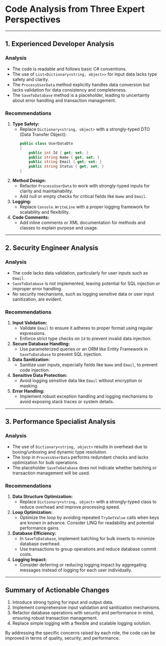 # Code Analysis from Three Expert Perspectives

---

## **1. Experienced Developer Analysis**

### **Analysis**
- The code is readable and follows basic C# conventions.
- The use of `List<Dictionary<string, object>>` for input data lacks type safety and clarity.
- The `ProcessUserData` method explicitly handles data conversion but lacks validation for data consistency and completeness.
- The `SaveToDatabase` method is a placeholder, leading to uncertainty about error handling and transaction management.

### **Recommendations**
1. **Type Safety:**
   - Replace `Dictionary<string, object>` with a strongly-typed DTO (Data Transfer Object):
     ```csharp
     public class UserDataDto
     {
         public int Id { get; set; }
         public string Name { get; set; }
         public string Email { get; set; }
         public string Status { get; set; }
     }
     ```
2. **Method Design:**
   - Refactor `ProcessUserData` to work with strongly-typed inputs for clarity and maintainability.
   - Add null or empty checks for critical fields like `Name` and `Email`.
3. **Logging:**
   - Replace `Console.WriteLine` with a proper logging framework for scalability and flexibility.
4. **Code Comments:**
   - Add inline comments or XML documentation for methods and classes to explain purpose and usage.

---

## **2. Security Engineer Analysis**

### **Analysis**
- The code lacks data validation, particularly for user inputs such as `Email`.
- `SaveToDatabase` is not implemented, leaving potential for SQL injection or improper error handling.
- No security mechanisms, such as logging sensitive data or user input sanitization, are evident.

### **Recommendations**
1. **Input Validation:**
   - Validate `Email` to ensure it adheres to proper format using regular expressions.
   - Enforce strict type checks on `Id` to prevent invalid data injection.
2. **Secure Database Handling:**
   - Use parameterized queries or an ORM like Entity Framework in `SaveToDatabase` to prevent SQL injection.
3. **Data Sanitization:**
   - Sanitize user inputs, especially fields like `Name` and `Email`, to prevent code injection.
4. **Sensitive Data Protection:**
   - Avoid logging sensitive data like `Email` without encryption or masking.
5. **Error Handling:**
   - Implement robust exception handling and logging mechanisms to avoid exposing stack traces or system details.

---

## **3. Performance Specialist Analysis**

### **Analysis**
- The use of `Dictionary<string, object>` results in overhead due to boxing/unboxing and dynamic type resolution.
- The loop in `ProcessUserData` performs redundant checks and lacks optimization for bulk operations.
- The placeholder `SaveToDatabase` does not indicate whether batching or transaction management will be used.

### **Recommendations**
1. **Data Structure Optimization:**
   - Replace `Dictionary<string, object>` with a strongly-typed class to reduce overhead and improve processing speed.
2. **Loop Optimization:**
   - Optimize the loop by avoiding repeated `TryGetValue` calls when keys are known in advance. Consider LINQ for readability and potential performance gains.
3. **Database Efficiency:**
   - In `SaveToDatabase`, implement batching for bulk inserts to minimize database overhead.
   - Use transactions to group operations and reduce database commit costs.
4. **Logging Impact:**
   - Consider deferring or reducing logging impact by aggregating messages instead of logging for each user individually.

---

## **Summary of Actionable Changes**
1. Introduce strong typing for input and output data.
2. Implement comprehensive input validation and sanitization mechanisms.
3. Refactor database operations with security and performance in mind, ensuring robust transaction management.
4. Replace simple logging with a flexible and scalable logging solution.

By addressing the specific concerns raised by each role, the code can be improved in terms of quality, security, and performance.
